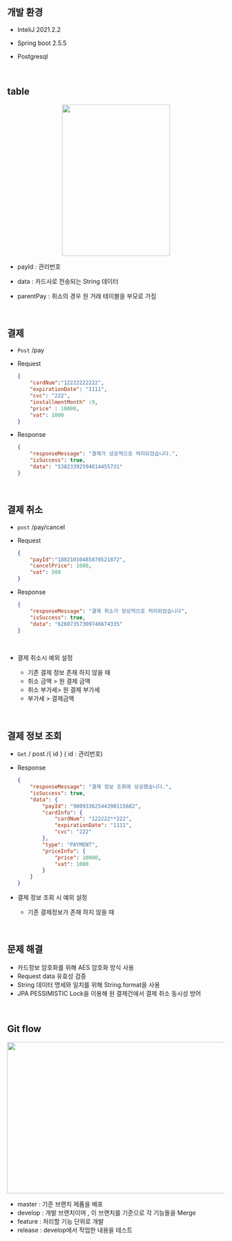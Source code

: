 ## 개발 환경 

- InteliJ 2021.2.2

- Spring boot 2.5.5

- Postgresql 

<br>



## table




<img src="https://user-images.githubusercontent.com/53510936/138397771-2779c640-c528-492c-b89e-fc537c7ae5cf.png"  width="250" height="350" style="margin-left: auto; margin-right: auto; display: block;"/>



- payId : 관리번호

- data :  카드사로 전송되는 String 데이터
- parentPay : 취소의 경우 원 거래 테이블을 부모로 가짐



<br>



## 결제 

- `Post` /pay

- Request
  ~~~json
  {
      "cardNum":"12222222222",
      "expirationDate": "1111",
      "cvc": "222",
      "installmentMonth" :9,
      "price" : 10000,
      "vat": 1000
  }
  ~~~

- Response

  ~~~json
  {
      "responseMessage": "결제가 성공적으로 처리되었습니다.",
      "isSuccess": true,
      "data": "53823392594814455731"
  }  
  ~~~

<br>



## 결제 취소

- `post` /pay/cancel

- Request

  ~~~json
  {
      "payId":"18821010485878521872",
      "cancelPrice": 1088,
      "vat": 500
  }
  ~~~

- Response

  ~~~json
  {
      "responseMessage": "결제 취소가 정상적으로 처리되었습니다",
      "isSuccess": true,
      "data": "62607357309746674335"
  }
  ~~~

<br>



- 결제 취소시 예외 설정

  - 기존 결제 정보 존재 하지 않을 때
  - 취소 금액  > 원 결제 금액
  - 취소 부가세> 원 결제 부가세
  - 부가세 > 결제금액

  

<br>



## 결제 정보 조회

- `Get` / post /{ id }   ( id : 관리번호)   

- Response

  ~~~json
  {
      "responseMessage": "결제 정보 조회에 성공했습니다.",
      "isSuccess": true,
      "data": {
          "payId": "98093362544390115682",
          "cardInfo": {
              "cardNum": "122222**222",
              "expirationDate": "1111",
              "cvc": "222"
          },
          "type": "PAYMENT",
          "priceInfo": {
              "price": 10000,
              "vat": 1000
          }
      }
  }
  ~~~



- 결제 정보 조회 시 예외 설정
  - 기존 결제정보가 존재 하지 않을 때



<br>



##  문제 해결

- 카드정보 암호화를 위해 AES 암호화 방식 사용
- Request data 유효성 검증
- String 데이터 명세와 일치를 위해 String.format을 사용
- JPA PESSIMISTIC Lock을 이용해 원 결제건에서 결제 취소 동시성 방어


<br>


## Git flow

<img src="https://user-images.githubusercontent.com/53510936/138382890-25ef69db-dbcc-439e-96a0-689429f16505.png"  width="550" height="350" style="margin-left: auto; margin-right: auto; display: block;"/>

- master :  기준 브랜치 제품을 배포
- develop :  개발 브랜치이며 , 이 브랜치를 기준으로 각 기능들을 Merge
- feature : 처리할 기능 단위로 개발
- release :  develop에서 작업한 내용을 테스트 
